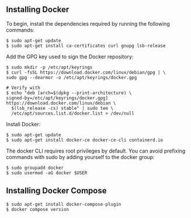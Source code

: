 ## Installing Docker

To begin, install the dependencies required by running the following commands:
```shell
$ sudo apt-get update
$ sudo apt-get install ca-certificates curl gnupg lsb-release
```

Add the GPG key used to sign the Docker repository:
```shell
$ sudo mkdir -p /etc/apt/keyrings
$ curl -fsSL https://download.docker.com/linux/debian/gpg | \
sudo gpg --dearmor -o /etc/apt/keyrings/docker.gpg

# Verify with
$ echo "deb [arch=$(dpkg --print-architecture) \
signed-by=/etc/apt/keyrings/docker.gpg] https://download.docker.com/linux/debian \
  $(lsb_release -cs) stable" | sudo tee \
  /etc/apt/sources.list.d/docker.list > /dev/null
```

Install Docker:
```shell
$ sudo apt-get update
$ sudo apt-get install docker-ce docker-ce-cli containerd.io
```

The docker CLI requires root privileges by default. You can avoid prefixing commands with sudo by adding yourself to the docker group:
```shell
$ sudo groupadd docker
$ sudo usermod -aG docker $USER
```

## Installing Docker Compose

```shell
$ sudo apt-get install docker-compose-plugin
$ docker compose version
```